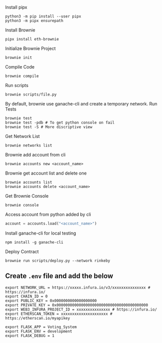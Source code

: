 Install pipx
```commandline
python3 -m pip install --user pipx
python3 -m pipx ensurepath
```
Install Brownie
```commandline
pipx install eth-brownie
```
Initialize Brownie Project
```commandline
brownie init
```
Compile Code
```commandline
brownie compile
```
Run scripts
```commandline
brownie scripts/file.py
```
By default, brownie use ganache-cli and create a temporary network.
Run Tests
```commandline
brownie test
brownie test -pdb # To get python console on fail
brownie test -S # More discriptive view
```
Get Network List
```commandline
brownie networks list
```


Brownie add account from cli
```commandline
brownie accounts new <account_name>
```
Brownie get account list and delete one
```commandline
brownie accounts list
brownie accounts delete <account_name>
```
Get Brownie Console
```commandline
brownie console
```
Access account from python added by cli
```python
account = accounts.load("<account_name>")
```
Install ganache-cli for local testing
```commandline
npm install -g ganache-cli
```

Deploy Contract
```commandline
brownie run scripts/deploy.py --network rinkeby
```

## Create `.env` file and add the below
```commandline
export NETWORK_URL = https://xxxxx.infura.io/v3/xxxxxxxxxxxxxxx # https://infura.io/
export CHAIN_ID = 0
export PUBLIC_KEY = 0x0000000000000000000
export PRIVATE_KEY = 0x00000000000000000000000000000000000000000
export WEB3_INFURA_PROJECT_ID = xxxxxxxxxxxxxxx # https://infura.io/
export ETHERSCAN_TOKEN = xxxxxxxxxxxxxxxxxxxxx # https://etherscan.io/myapikey

export FLASK_APP = Voting_System
export FLASK_ENV = development
export FLASK_DEBUG = 1
```
